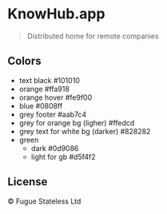 # KnowHub.app

> Distributed home for remote companies

## Colors

* text black #101010
* orange #ffa918
* orange hover #fe9f00
* blue #0808ff
* grey footer #aab7c4
* grey for orange bg (ligher) #ffedcd
* grey text for white bg (darker) #828282
* green
  * dark #0d9086
  * light for gb #d5f4f2

## License

© Fugue Stateless Ltd
